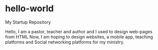 # hello-world
My Startup Repository

Hello, I am a pastor, teacher and author and I used to design web-pages from HTML
Now, I am hoping to design websites, a mobile app, teaching platforms and Social networking platforms for my ministry.
